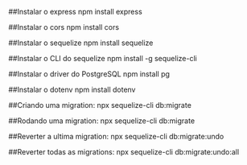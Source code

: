 ##Instalar o express
npm install express

##Instalar o cors
npm install cors

##Instalar o sequelize
npm install sequelize

##Instalar o CLI do sequelize
npm install -g sequelize-cli

##Instalar o driver do PostgreSQL
npm install pg

##Instalar o dotenv
npm install dotenv

##Criando uma migration: 
npx sequelize-cli db:migrate

##Rodando uma migration:
npx sequelize-cli db:migrate

##Reverter a ultima migration:
npx sequelize-cli db:migrate:undo

##Reverter todas as migrations:
npx sequelize-cli db:migrate:undo:all




